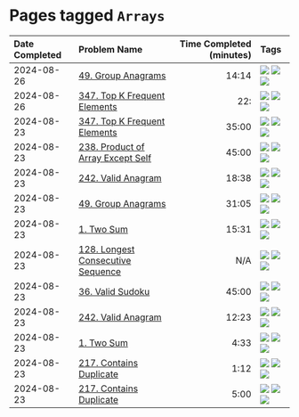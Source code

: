 # Pages tagged `Arrays`

|Date Completed|Problem Name|Time Completed  (minutes)|Tags
|:---|:---|---:|:---|
|2024-08-26|[49. Group Anagrams](../49GroupAnagrams2.md)|14:14|[![](https://img.shields.io/badge/tag-Arrays-a168f4)](../tags/Arrays.md) [![](https://img.shields.io/badge/tag-Hashing-72fcc)](../tags/Hashing.md) [![](https://img.shields.io/badge/tag-Medium-25a9f1)](../tags/Medium.md)|
|2024-08-26|[347. Top K Frequent Elements](../347TopKFrequentElements2.md)|22:|[![](https://img.shields.io/badge/tag-Arrays-a168f4)](../tags/Arrays.md) [![](https://img.shields.io/badge/tag-Hashing-72fcc)](../tags/Hashing.md) [![](https://img.shields.io/badge/tag-Medium-25a9f1)](../tags/Medium.md)|
|2024-08-23|[347. Top K Frequent Elements](../347TopKFrequentElements1.md)|35:00|[![](https://img.shields.io/badge/tag-Arrays-a168f4)](../tags/Arrays.md) [![](https://img.shields.io/badge/tag-Hashing-72fcc)](../tags/Hashing.md) [![](https://img.shields.io/badge/tag-Medium-25a9f1)](../tags/Medium.md)|
|2024-08-23|[238. Product of Array Except Self](../238ProductOfArrayExceptSelf1.md)|45:00|[![](https://img.shields.io/badge/tag-Arrays-a168f4)](../tags/Arrays.md) [![](https://img.shields.io/badge/tag-Hashing-72fcc)](../tags/Hashing.md) [![](https://img.shields.io/badge/tag-Medium-25a9f1)](../tags/Medium.md)|
|2024-08-23|[242. Valid Anagram](../242ValidAnagram2.md)|18:38|[![](https://img.shields.io/badge/tag-Arrays-a168f4)](../tags/Arrays.md) [![](https://img.shields.io/badge/tag-Easy-e2851f)](../tags/Easy.md) [![](https://img.shields.io/badge/tag-Hashing-72fcc)](../tags/Hashing.md)|
|2024-08-23|[49. Group Anagrams](../49GroupAnagrams1.md)|31:05|[![](https://img.shields.io/badge/tag-Arrays-a168f4)](../tags/Arrays.md) [![](https://img.shields.io/badge/tag-Hashing-72fcc)](../tags/Hashing.md) [![](https://img.shields.io/badge/tag-Medium-25a9f1)](../tags/Medium.md)|
|2024-08-23|[1. Two Sum](../1TwoSum1.md)|15:31|[![](https://img.shields.io/badge/tag-Arrays-a168f4)](../tags/Arrays.md) [![](https://img.shields.io/badge/tag-Easy-e2851f)](../tags/Easy.md) [![](https://img.shields.io/badge/tag-Hashing-72fcc)](../tags/Hashing.md)|
|2024-08-23|[128. Longest Consecutive Sequence](../128LongestConsecutiveSequence.md)|N/A|[![](https://img.shields.io/badge/tag-Arrays-a168f4)](../tags/Arrays.md) [![](https://img.shields.io/badge/tag-Hashing-72fcc)](../tags/Hashing.md) [![](https://img.shields.io/badge/tag-Medium-25a9f1)](../tags/Medium.md)|
|2024-08-23|[36. Valid Sudoku](../36ValidSudoku1.md)|45:00|[![](https://img.shields.io/badge/tag-Arrays-a168f4)](../tags/Arrays.md) [![](https://img.shields.io/badge/tag-Hashing-72fcc)](../tags/Hashing.md) [![](https://img.shields.io/badge/tag-Medium-25a9f1)](../tags/Medium.md)|
|2024-08-23|[242. Valid Anagram](../242ValidAnagram1.md)|12:23|[![](https://img.shields.io/badge/tag-Arrays-a168f4)](../tags/Arrays.md) [![](https://img.shields.io/badge/tag-Easy-e2851f)](../tags/Easy.md) [![](https://img.shields.io/badge/tag-Hashing-72fcc)](../tags/Hashing.md)|
|2024-08-23|[1. Two Sum](../1TwoSum2.md)|4:33|[![](https://img.shields.io/badge/tag-Arrays-a168f4)](../tags/Arrays.md) [![](https://img.shields.io/badge/tag-Easy-e2851f)](../tags/Easy.md) [![](https://img.shields.io/badge/tag-Hashing-72fcc)](../tags/Hashing.md)|
|2024-08-23|[217. Contains Duplicate](../217ContainsDuplicate2.md)|1:12|[![](https://img.shields.io/badge/tag-Arrays-a168f4)](../tags/Arrays.md) [![](https://img.shields.io/badge/tag-Easy-e2851f)](../tags/Easy.md) [![](https://img.shields.io/badge/tag-Hashing-72fcc)](../tags/Hashing.md)|
|2024-08-23|[217. Contains Duplicate](../217ContainsDuplicateAttempt1.md)|5:00|[![](https://img.shields.io/badge/tag-Arrays-a168f4)](../tags/Arrays.md) [![](https://img.shields.io/badge/tag-Easy-e2851f)](../tags/Easy.md) [![](https://img.shields.io/badge/tag-Hashing-72fcc)](../tags/Hashing.md)|